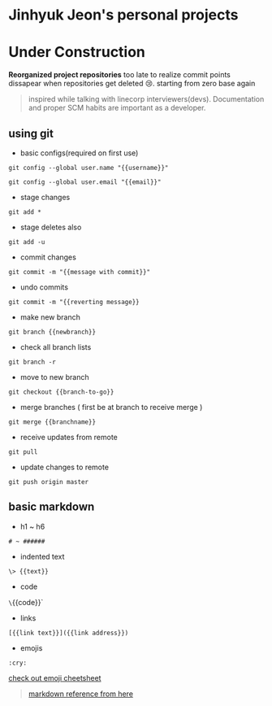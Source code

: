 # Jinhyuk Jeon's personal projects
# Under Construction

**Reorganized project repositories** too late to realize commit points dissapear when repositories get deleted :cry:. starting from zero base again

> inspired while talking with linecorp interviewers(devs). Documentation and proper SCM habits are important as a developer.

## using git

* basic configs(required on first use)

`git config --global user.name "{{username}}"`
    
 `git config --global user.email "{{email}}"`

* stage changes

`git add *`

* stage deletes also

`git add -u`

* commit changes

`git commit -m "{{message with commit}}"`

* undo commits

`git commit -m "{{reverting message}}`

* make new branch

`git branch {{newbranch}}`

* check all branch lists

`git branch -r`

* move to new branch

`git checkout {{branch-to-go}}`

* merge branches ( first be at branch to receive merge )

`git merge {{branchname}}`

* receive updates from remote

`git pull`

* update changes to remote

`git push origin master`

## basic markdown

* h1 ~ h6

`# ~ ######`
    
* indented text

`\> {{text}}`
    
* code

`\`{{code}}\`
    
* links

`[{{link text}}]({{link address}})`
    
* emojis

`:cry:`
    
[check out emoji cheetsheet](https://gist.github.com/roachhd/1f029bd4b50b8a524f3c)


> [markdown reference from here](https://gist.github.com/ihoneymon/652be052a0727ad59601)

